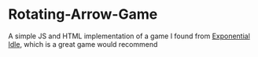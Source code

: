 # Rotating-Arrow-Game
A simple JS and HTML implementation of a game I found from 
<a href="https://play.google.com/store/apps/details?id=com.conicgames.exponentialidle" target="_blank">Exponential Idle</a>, which is a great game would recommend
